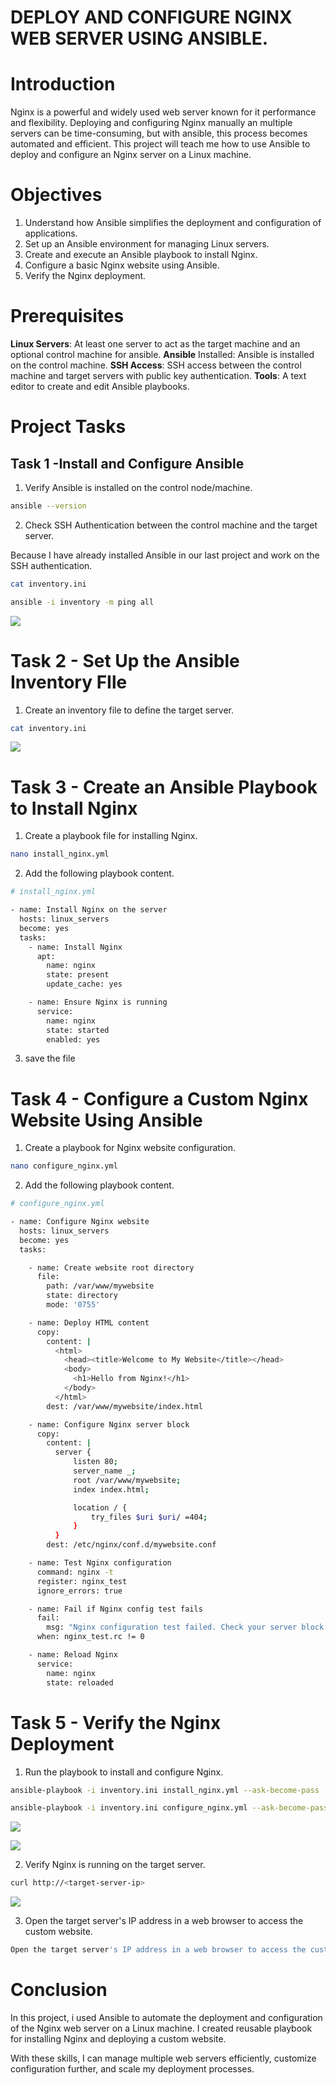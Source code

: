 # DEPLOY AND CONFIGURE NGINX WEB SERVER USING ANSIBLE.


# Introduction

Nginx is a powerful and widely used web server known for it performance and flexibility. Deploying and configuring Nginx manually an multiple servers can be time-consuming, but with ansible, this process becomes automated and efficient. This project will teach me how to use Ansible to deploy and configure an Nginx server on a Linux machine.


# Objectives

1. Understand how Ansible simplifies the deployment and configuration of applications.
2. Set up an Ansible environment for managing Linux servers.
3. Create and execute an Ansible playbook to install Nginx.
4. Configure a basic Nginx website using Ansible.
5. Verify the Nginx deployment.


# Prerequisites

**Linux Servers**: At least one server to act as the target machine and an optional control machine for ansible.
**Ansible** Installed: Ansible is installed on the control machine.
**SSH Access**: SSH access between the control machine and target servers with public key authentication.
**Tools**: A text editor to create and edit Ansible playbooks.


# Project Tasks

## Task 1 -Install and Configure Ansible

1. Verify Ansible is installed on the control node/machine.

``` bash
ansible --version
```

2. Check SSH Authentication between the control machine and the target server.

Because I have already installed Ansible in our last project and work on the SSH authentication.

``` bash
cat inventory.ini

ansible -i inventory -m ping all
```

![](./Images/1.%20Ping%20(1).png)


# Task 2 - Set Up the Ansible Inventory FIle

1. Create an inventory file to define the target server.

``` bash
cat inventory.ini
```

![](./Images/2.%20Inventory.png)


# Task 3 - Create an Ansible Playbook to Install Nginx

1. Create a playbook file for installing Nginx.

``` bash
nano install_nginx.yml
```

2. Add the following playbook content.

``` bash
# install_nginx.yml

- name: Install Nginx on the server
  hosts: linux_servers
  become: yes
  tasks:
    - name: Install Nginx
      apt:
        name: nginx
        state: present
        update_cache: yes

    - name: Ensure Nginx is running
      service:
        name: nginx
        state: started
        enabled: yes
```

3. save the file


# Task 4 - Configure a Custom Nginx Website Using Ansible

1. Create a playbook for Nginx website configuration.


``` bash
nano configure_nginx.yml
```

2. Add the following playbook content.

``` bash
# configure_nginx.yml

- name: Configure Nginx website
  hosts: linux_servers
  become: yes
  tasks:

    - name: Create website root directory
      file:
        path: /var/www/mywebsite
        state: directory
        mode: '0755'

    - name: Deploy HTML content
      copy:
        content: |
          <html>
            <head><title>Welcome to My Website</title></head>
            <body>
              <h1>Hello from Nginx!</h1>
            </body>
          </html>
        dest: /var/www/mywebsite/index.html

    - name: Configure Nginx server block
      copy:
        content: |
          server {
              listen 80;
              server_name _;
              root /var/www/mywebsite;
              index index.html;

              location / {
                  try_files $uri $uri/ =404;
              }
          }
        dest: /etc/nginx/conf.d/mywebsite.conf

    - name: Test Nginx configuration
      command: nginx -t
      register: nginx_test
      ignore_errors: true

    - name: Fail if Nginx config test fails
      fail:
        msg: "Nginx configuration test failed. Check your server block syntax."
      when: nginx_test.rc != 0

    - name: Reload Nginx
      service:
        name: nginx
        state: reloaded
```


# Task 5 - Verify the Nginx Deployment

1. Run the playbook to install and configure Nginx.

``` bash
ansible-playbook -i inventory.ini install_nginx.yml --ask-become-pass

ansible-playbook -i inventory.ini configure_nginx.yml --ask-become-pass
```

![](./Images/3.%20Nginx%20Install.png)


![](./Images/4.%20Nginx%20Configure.png)


2. Verify Nginx is running on the target server.

``` bash
curl http://<target-server-ip>
```

![](./Images/5.%20CURL.png)


3. Open the target server's IP address in a web browser to access the custom website.


``` bash
Open the target server's IP address in a web browser to access the custom website.
```

# Conclusion

In this project, i used Ansible to automate the deployment and configuration of the Nginx web server on a Linux machine. I created reusable playbook for installing Nginx and deploying a custom website.

With these skills, I can manage multiple web servers efficiently, customize configuration further, and scale my deployment processes.